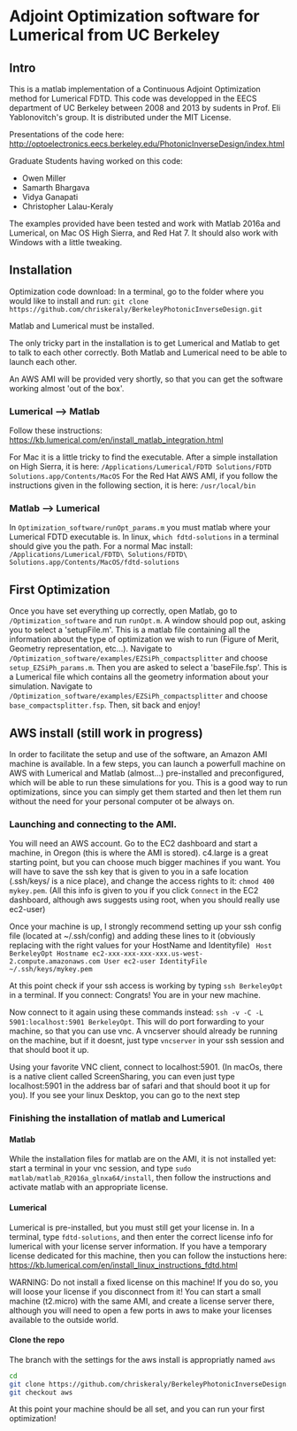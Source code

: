 # Adjoint Optimization software for Lumerical from UC Berkeley

## Intro

This is a matlab implementation of a Continuous Adjoint Optimization method for Lumerical FDTD. This code was developped in the EECS department of UC Berkeley between 2008 and 2013 by sudents in Prof. Eli Yablonovitch's group. It is distributed under the MIT License. 

Presentations of the code here:
http://optoelectronics.eecs.berkeley.edu/PhotonicInverseDesign/index.html

Graduate Students having worked on this code:
  - Owen Miller
  - Samarth Bhargava
  - Vidya Ganapati
  - Christopher Lalau-Keraly
  
The examples provided have been tested and work with Matlab 2016a and Lumerical, on Mac OS High Sierra, and Red Hat 7. It should also work with Windows with a little tweaking.
 
 ## Installation 

Optimization code download:
In a terminal, go to the folder where you would like to install and run:
  `git clone https://github.com/chriskeraly/BerkeleyPhotonicInverseDesign.git`

Matlab and Lumerical must be installed.

The only tricky part in the installation is to get Lumerical and Matlab to get to talk to each other correctly. Both Matlab and Lumerical need to be able to launch each other. 
 
 An AWS AMI will be provided very shortly, so that you can get the software working almost 'out of the box'.
 
 ### Lumerical --> Matlab
 
 Follow these instructions: https://kb.lumerical.com/en/install_matlab_integration.html
 
 For Mac it is a little tricky to find the executable. After a simple installation on High Sierra, it is here: `/Applications/Lumerical/FDTD Solutions/FDTD Solutions.app/Contents/MacOS`
 For the Red Hat AWS AMI, if you follow the instructions given in the following section, it is here: `/usr/local/bin`
 
 ### Matlab --> Lumerical
 
 In `Optimization_software/runOpt_params.m` you must matlab where your Lumerical FDTD executable is. In linux, `which fdtd-solutions` in a terminal should give you the path. For a normal Mac install: `/Applications/Lumerical/FDTD\ Solutions/FDTD\ Solutions.app/Contents/MacOS/fdtd-solutions`
 
## First Optimization

Once you have set everything up correctly, open Matlab, go to `/Optimization_software` and run `runOpt.m`. A window should pop out, asking you to select a 'setupFile.m'. This is a matlab file containing all the information about the type of optimization we wish to run (Figure of Merit, Geometry representation, etc...).  Navigate to `/Optimization_software/examples/EZSiPh_compactsplitter` and choose `setup_EZSiPh_params.m`. Then you are asked to select a 'baseFile.fsp'. This is a Lumerical file which contains all the geometry information about your simulation. Navigate to `/Optimization_software/examples/EZSiPh_compactsplitter` and choose `base_compactsplitter.fsp`. Then, sit back and enjoy!

## AWS install (still work in progress)

In order to facilitate the setup and use of the software, an Amazon AMI machine is available. In a few steps, you can launch a powerfull machine on AWS with Lumerical and Matlab (almost...) pre-installed and preconfigured, which will be able to run these simulations for you. This is a good way to run optimizations, since you can simply get them started and then let them run without the need for your personal computer ot be always on. 

### Launching and connecting to the AMI. 

You will need an AWS account. Go to the EC2 dashboard and start a machine, in Oregon (this is where the AMI is stored). c4.large is a great starting point, but you can choose much bigger machines if you want. You will have to save the ssh key that is given to you in a safe location (.ssh/keys/ is a nice place), and change the access rights to it: `chmod 400 mykey.pem`. (All this info is given to you if you click `Connect` in the EC2 dashboard, although aws suggests using root, when you should really use ec2-user)

Once your machine is up, I strongly recommend setting up your ssh config file (located at ~/.ssh/config) and adding these lines to it (obviously replacing with the right values for your HostName and Identityfile)
`
Host BerkeleyOpt
	Hostname ec2-xxx-xxx-xxx-xxx.us-west-2.compute.amazonaws.com
	User ec2-user
	IdentityFile ~/.ssh/keys/mykey.pem`
 
At this point check if your ssh access is working by typing `ssh BerkeleyOpt` in a terminal. If you connect: Congrats! You are in your new machine.

Now connect to it again using these commands instead: `ssh -v -C -L 5901:localhost:5901 BerkeleyOpt`. This will do port forwarding to your machine, so that you can use vnc. A vncserver should already be running on the machine, but if it doesnt, just type `vncserver` in your ssh session and that should boot it up. 

Using your favorite VNC client, connect to localhost:5901. (In macOs, there is a native client called ScreenSharing, you can even just type localhost:5901 in the address bar of safari and that should boot it up for you). If you see your linux Desktop, you can go to the next step

### Finishing the installation of matlab and Lumerical

#### Matlab
While the installation files for matlab are on the AMI, it is not installed yet: start a terminal in your vnc session, and type `sudo matlab/matlab_R2016a_glnxa64/install`, then follow the instructions and activate matlab with an appropriate license. 

#### Lumerical
Lumerical is pre-installed, but you must still get your license in. In a terminal, type `fdtd-solutions`, and then enter the correct license info for lumerical with your license server information. If you have a temporary license dedicated for this machine, then you can follow the instuctions here: https://kb.lumerical.com/en/install_linux_instructions_fdtd.html 

WARNING: Do not install a fixed license on this machine! If you do so, you will loose your license if you disconnect from it! You can start a small machine (t2.micro) with the same AMI, and create a license server there, although you will need to open a few ports in aws to make your licenses available to the outside world. 

#### Clone the repo

The branch with the settings for the aws install is appropriatly named `aws`
```bash
cd
git clone https://github.com/chriskeraly/BerkeleyPhotonicInverseDesign.git
git checkout aws
```

At this point your machine should be all set, and you can run your first optimization!
